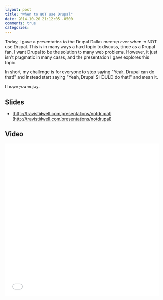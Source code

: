 ```yaml
---
layout: post
title: "When to NOT use Drupal"
date: 2014-10-20 21:12:05 -0500
comments: true
categories:
---
```

Today, I gave a presentation to the Drupal Dallas meetup over when to NOT use
Drupal.  This is in many ways a hard topic to discuss, since as a Drupal fan,
I want Drupal to be the solution to many web problems. However, it just isn't
pragmatic in many cases, and the presentation I gave explores this topic.

In short, my challenge is for everyone to stop saying "Yeah, Drupal can do that!"
and instead start saying "Yeah, Drupal SHOULD do that!" and mean it.

I hope you enjoy.  
<!-- more -->
## Slides
  - [http://travistidwell.com/presentations/notdrupal](http://travistidwell.com/presentations/notdrupal)

## Video
<iframe width="100%" height="500px" src="//www.youtube.com/embed/Ya4NotZNc4Y" frameborder="0" allowfullscreen></iframe>
